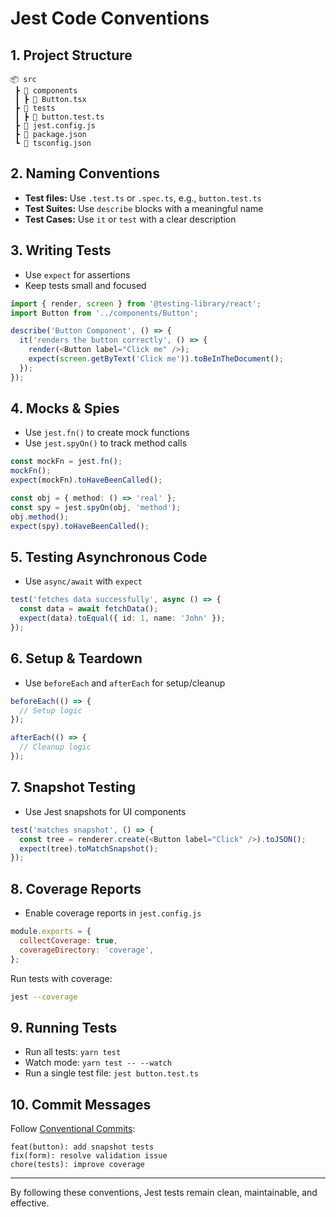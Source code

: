 # Jest Code Conventions

## 1. Project Structure

```
📦 src
 ┣ 📂 components
 ┃ ┣ 📜 Button.tsx
 ┣ 📂 tests
 ┃ ┣ 📜 button.test.ts
 ┣ 📜 jest.config.js
 ┣ 📜 package.json
 ┗ 📜 tsconfig.json
```

## 2. Naming Conventions

- **Test files:** Use `.test.ts` or `.spec.ts`, e.g., `button.test.ts`
- **Test Suites:** Use `describe` blocks with a meaningful name
- **Test Cases:** Use `it` or `test` with a clear description

## 3. Writing Tests

- Use `expect` for assertions
- Keep tests small and focused

```ts
import { render, screen } from '@testing-library/react';
import Button from '../components/Button';

describe('Button Component', () => {
  it('renders the button correctly', () => {
    render(<Button label="Click me" />);
    expect(screen.getByText('Click me')).toBeInTheDocument();
  });
});
```

## 4. Mocks & Spies

- Use `jest.fn()` to create mock functions
- Use `jest.spyOn()` to track method calls

```ts
const mockFn = jest.fn();
mockFn();
expect(mockFn).toHaveBeenCalled();
```

```ts
const obj = { method: () => 'real' };
const spy = jest.spyOn(obj, 'method');
obj.method();
expect(spy).toHaveBeenCalled();
```

## 5. Testing Asynchronous Code

- Use `async/await` with `expect`

```ts
test('fetches data successfully', async () => {
  const data = await fetchData();
  expect(data).toEqual({ id: 1, name: 'John' });
});
```

## 6. Setup & Teardown

- Use `beforeEach` and `afterEach` for setup/cleanup

```ts
beforeEach(() => {
  // Setup logic
});

afterEach(() => {
  // Cleanup logic
});
```

## 7. Snapshot Testing

- Use Jest snapshots for UI components

```ts
test('matches snapshot', () => {
  const tree = renderer.create(<Button label="Click" />).toJSON();
  expect(tree).toMatchSnapshot();
});
```

## 8. Coverage Reports

- Enable coverage reports in `jest.config.js`

```js
module.exports = {
  collectCoverage: true,
  coverageDirectory: 'coverage',
};
```

Run tests with coverage:
```bash
jest --coverage
```

## 9. Running Tests

- Run all tests: `yarn test`
- Watch mode: `yarn test -- --watch`
- Run a single test file: `jest button.test.ts`

## 10. Commit Messages

Follow [Conventional Commits](https://www.conventionalcommits.org/):

```
feat(button): add snapshot tests
fix(form): resolve validation issue
chore(tests): improve coverage
```

---

By following these conventions, Jest tests remain clean, maintainable, and effective.

